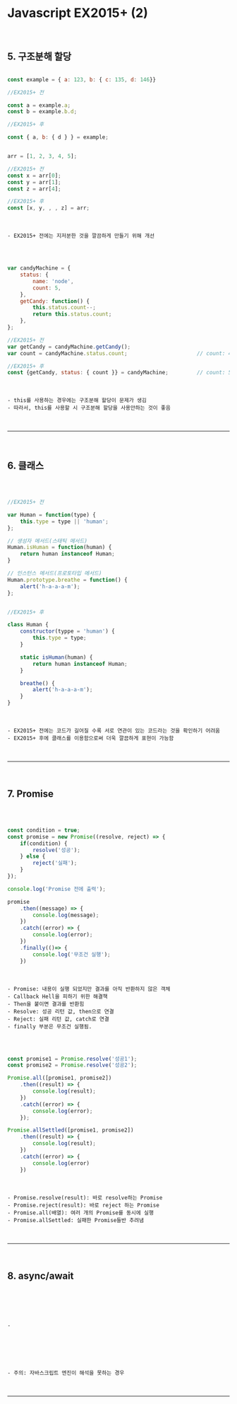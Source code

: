 # Javascript EX2015+ (2)

<br>

## 5. 구조분해 할당

```javascript

const example = { a: 123, b: { c: 135, d: 146}}

//EX2015+ 전

const a = example.a;
const b = example.b.d;

//EX2015+ 후

const { a, b: { d } } = example;


arr = [1, 2, 3, 4, 5];

//EX2015+ 전
const x = arr[0];
const y = arr[1];
const z = arr[4];

//EX2015+ 후
const [x, y, , , z] = arr;

```

<br>

    - EX2015+ 전에는 지저분한 것을 깔끔하게 만들기 위해 개선

<br>


```javascript

var candyMachine = {
    status: {
        name: 'node',
        count: 5,
    },
    getCandy: function() {
        this.status.count--;
        return this.status.count;
    },
};

//EX2015+ 전
var getCandy = candyMachine.getCandy();
var count = candyMachine.status.count;                      // count: 4

//EX2015+ 후
const {getCandy, status: { count }} = candyMachine;         // count: 5

```

<br>

    - this를 사용하는 경우에는 구조분해 할당이 문제가 생김
    - 따라서, this를 사용할 시 구조분해 할당을 사용안하는 것이 좋음

<br>


***

<br>

## 6. 클래스

<br>


```javascript

//EX2015+ 전

var Human = function(type) {
    this.type = type || 'human';
};

// 생성자 메서드(스태틱 메서드)
Human.isHuman = function(human) {
    return human instanceof Human;
}

// 인스턴스 메서드(프로토타입 메서드)
Human.prototype.breathe = function() {
    alert('h-a-a-a-m');
};


//EX2015+ 후

class Human {
    constructor(typpe = 'human') {
        this.type = type;
    }

    static isHuman(human) {
        return human instanceof Human;
    }

    breathe() {
        alert('h-a-a-a-m');
    }
}

```

<br>

    - EX2015+ 전에는 코드가 길어질 수록 서로 연관이 있는 코드라는 것을 확인하기 어려움
    - EX2015+ 후에 클래스를 이용함으로써 더욱 깔끔하게 표현이 가능함

<br>


***

<br>

## 7. Promise

<br>

```javascript

const condition = true;
const promise = new Promise((resolve, reject) => {
    if(condition) {
        resolve('성공');
    } else {
        reject('실패');
    }
});

console.log('Promise 전에 출력');

promise
    .then((message) => {
        console.log(message);
    })
    .catch((error) => {
        console.log(error);
    })
    .finally(()=> {
        console.log('무조건 실행');
    })

```

<br>

    - Promise: 내용이 실행 되었지만 결과를 아직 반환하지 않은 객체
    - Callback Hell을 피하기 위한 해결책
    - Then을 붙이면 결과를 반환힘
    - Resolve: 성공 리턴 값, then으로 연결
    - Reject: 실패 리턴 값, catch로 연결
    - finally 부분은 무조건 실행됨.

<br>

```javascript

const promise1 = Promise.resolve('성공1');
const promise2 = Promise.resolve('성공2');

Promise.all([promise1, promise2])
    .then((result) => {
        console.log(result);
    })
    .catch((error) => {
        console.log(error);
    });

Promise.allSettled([promise1, promise2])
    .then((result) => {
        console.log(result);
    })
    .catch((error) => {
        console.log(error)
    })

```

<br>

    - Promise.resolve(result): 바로 resolve하는 Promise
    - Promise.reject(result): 바로 reject 하는 Promise
    - Promise.all(배열): 여러 개의 Promise를 동시에 실행
    - Promise.allSettled: 실패한 Promise들반 추려냄

<br>

***

<br>

## 8. async/await

<br>


```javascript


```

<br>

    - 


<br>

```javascript


```

<br>

    - 주의: 자바스크립트 엔진이 해석을 못하는 경우


<br>

***

<br>